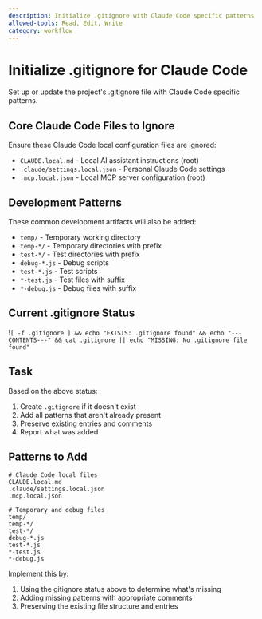 ```yaml
---
description: Initialize .gitignore with Claude Code specific patterns
allowed-tools: Read, Edit, Write
category: workflow
---
```


# Initialize .gitignore for Claude Code

Set up or update the project's .gitignore file with Claude Code specific patterns.

## Core Claude Code Files to Ignore

Ensure these Claude Code local configuration files are ignored:
- `CLAUDE.local.md` - Local AI assistant instructions (root)
- `.claude/settings.local.json` - Personal Claude Code settings
- `.mcp.local.json` - Local MCP server configuration (root)

## Development Patterns

These common development artifacts will also be added:
- `temp/` - Temporary working directory
- `temp-*/` - Temporary directories with prefix
- `test-*/` - Test directories with prefix
- `debug-*.js` - Debug scripts
- `test-*.js` - Test scripts
- `*-test.js` - Test files with suffix
- `*-debug.js` - Debug files with suffix

## Current .gitignore Status

!`[ -f .gitignore ] && echo "EXISTS: .gitignore found" && echo "---CONTENTS---" && cat .gitignore || echo "MISSING: No .gitignore file found"`

## Task

Based on the above status:
1. Create `.gitignore` if it doesn't exist
2. Add all patterns that aren't already present
3. Preserve existing entries and comments
4. Report what was added

## Patterns to Add

```gitignore
# Claude Code local files
CLAUDE.local.md
.claude/settings.local.json
.mcp.local.json

# Temporary and debug files
temp/
temp-*/
test-*/
debug-*.js
test-*.js
*-test.js
*-debug.js
```

Implement this by:
1. Using the gitignore status above to determine what's missing
2. Adding missing patterns with appropriate comments
3. Preserving the existing file structure and entries